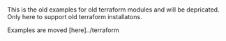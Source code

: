 ###


This is the old examples for old terraform modules and will be depricated. Only here to support old terraform installatons.

Examples are moved [here]../terraform
